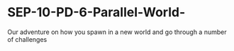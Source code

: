 # SEP-10-PD-6-Parallel-World-
Our adventure on how you spawn in a new world and go through a number of challenges 
